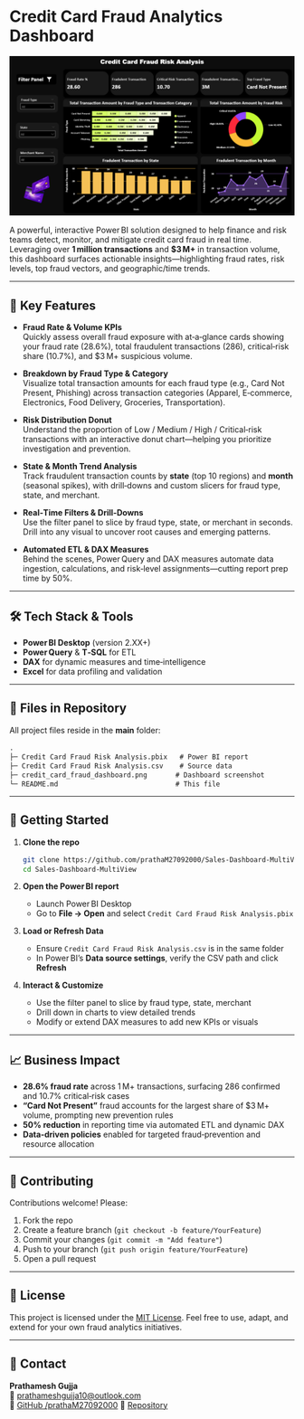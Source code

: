 # Credit Card Fraud Analytics Dashboard

![Dashboard Screenshot](View.png)

A powerful, interactive Power BI solution designed to help finance and risk teams detect, monitor, and mitigate credit card fraud in real time. Leveraging over **1 million transactions** and **$3 M+** in transaction volume, this dashboard surfaces actionable insights—highlighting fraud rates, risk levels, top fraud vectors, and geographic/time trends.

---

## 🚀 Key Features

- **Fraud Rate & Volume KPIs**  
  Quickly assess overall fraud exposure with at‑a‑glance cards showing your fraud rate (28.6%), total fraudulent transactions (286), critical‑risk share (10.7%), and $3 M+ suspicious volume.

- **Breakdown by Fraud Type & Category**  
  Visualize total transaction amounts for each fraud type (e.g., Card Not Present, Phishing) across transaction categories (Apparel, E‑commerce, Electronics, Food Delivery, Groceries, Transportation).

- **Risk Distribution Donut**  
  Understand the proportion of Low / Medium / High / Critical‑risk transactions with an interactive donut chart—helping you prioritize investigation and prevention.

- **State & Month Trend Analysis**  
  Track fraudulent transaction counts by **state** (top 10 regions) and **month** (seasonal spikes), with drill‑downs and custom slicers for fraud type, state, and merchant.

- **Real‑Time Filters & Drill‑Downs**  
  Use the filter panel to slice by fraud type, state, or merchant in seconds. Drill into any visual to uncover root causes and emerging patterns.

- **Automated ETL & DAX Measures**  
  Behind the scenes, Power Query and DAX measures automate data ingestion, calculations, and risk‑level assignments—cutting report prep time by 50%.

---

## 🛠️ Tech Stack & Tools

- **Power BI Desktop** (version 2.XX+)  
- **Power Query** & **T‑SQL** for ETL  
- **DAX** for dynamic measures and time‑intelligence  
- **Excel** for data profiling and validation  

---

## 📂 Files in Repository

All project files reside in the **main** folder:

```
.
├─ Credit Card Fraud Risk Analysis.pbix   # Power BI report
├─ Credit Card Fraud Risk Analysis.csv    # Source data
├─ credit_card_fraud_dashboard.png       # Dashboard screenshot
└─ README.md                             # This file
```

---

## 🔨 Getting Started

1. **Clone the repo**  
   ```bash
   git clone https://github.com/prathaM27092000/Sales-Dashboard-MultiView.git
   cd Sales-Dashboard-MultiView
   ```

2. **Open the Power BI report**  
   - Launch Power BI Desktop  
   - Go to **File → Open** and select `Credit Card Fraud Risk Analysis.pbix`

3. **Load or Refresh Data**  
   - Ensure `Credit Card Fraud Risk Analysis.csv` is in the same folder  
   - In Power BI’s **Data source settings**, verify the CSV path and click **Refresh**

4. **Interact & Customize**  
   - Use the filter panel to slice by fraud type, state, merchant  
   - Drill down in charts to view detailed trends  
   - Modify or extend DAX measures to add new KPIs or visuals

---

## 📈 Business Impact

- **28.6% fraud rate** across 1 M+ transactions, surfacing 286 confirmed and 10.7% critical‑risk cases  
- **“Card Not Present”** fraud accounts for the largest share of $3 M+ volume, prompting new prevention rules  
- **50% reduction** in reporting time via automated ETL and dynamic DAX  
- **Data‑driven policies** enabled for targeted fraud‑prevention and resource allocation

---

## 🤝 Contributing

Contributions welcome! Please:

1. Fork the repo  
2. Create a feature branch (`git checkout -b feature/YourFeature`)  
3. Commit your changes (`git commit -m "Add feature"`)  
4. Push to your branch (`git push origin feature/YourFeature`)  
5. Open a pull request  

---

## 📄 License

This project is licensed under the [MIT License](LICENSE). Feel free to use, adapt, and extend for your own fraud analytics initiatives.

---

## 👋 Contact

**Prathamesh Gujja**  
📧 prathameshgujja10@outlook.com  
🔗 [GitHub /prathaM27092000](https://github.com/prathaM27092000)
🔗 [Repository](https://github.com/prathaM27092000/Interactive-Credit-Card-Fraud-Risk-Insights)

